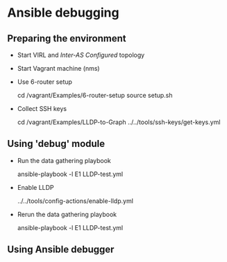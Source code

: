 # Ansible debugging

## Preparing the environment

* Start VIRL and _Inter-AS Configured_ topology
* Start Vagrant machine (nms)
* Use 6-router setup

    cd /vagrant/Examples/6-router-setup
    source setup.sh

* Collect SSH keys

    cd /vagrant/Examples/LLDP-to-Graph
    ../../tools/ssh-keys/get-keys.yml

## Using 'debug' module

* Run the data gathering playbook

    ansible-playbook -l E1 LLDP-test.yml

* Enable LLDP

    ../../tools/config-actions/enable-lldp.yml

* Rerun the data gathering playbook

    ansible-playbook -l E1 LLDP-test.yml

## Using Ansible debugger

